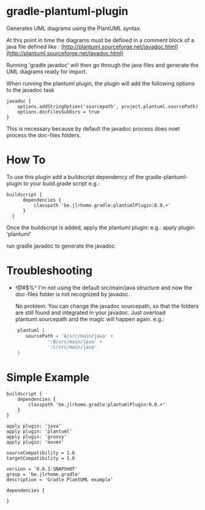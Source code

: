 gradle-plantuml-plugin
======================

Generates UML diagrams using the PlantUML syntax.

At this point in time the diagrams must be defined in a comment block of a java file defined like :
[http://plantuml.sourceforge.net/javadoc.html](http://plantuml.sourceforge.net/javadoc.html)

Running 'gradle javadoc' will then go through the java files and generate the UML diagrams ready for
import.

When running the plantuml plugin, the plugin will add the following options to the javadoc task

    javadoc {
        options.addStringOption('sourcepath', project.plantuml.sourcePath)
        options.docFilesSubDirs = true
    }

This is necessary because by default the javadoc process does noet process the doc-files folders.


How To
======
To use this plugin add a buildscript dependency of the gradle-plantuml-plugin to your build.grade script
e.g.:

    buildscript {
          dependencies {
              classpath 'be.jlrhome.gradle:plantumlPlugin:0.0.+'
          }
      }

Once the buildscript is added, apply the plantuml plugin:
e.g.: apply plugin: 'plantuml'

run gradle javadoc to generate the javadoc


Troubleshooting
===============
* !@#$%^ I'm not using the default src/main/java structure and now the doc-files folder is not recognized by javadoc.

   No problem. You can change the javadoc sourcepath, so that the folders are still found and integrated in your javadoc.
   Just overload plantuml.sourcepath and the magic will happen again.
   e.g.:

```groovy
    plantuml {
       sourcePath = 'A/src/main/java' +
               ':B/src/main/java' +
               ':C/src/main/java'
    }
```

Simple Example
==============

    buildscript {
        dependencies {
            classpath 'be.jlrhome.gradle:plantumlPlugin:0.0.+'
        }
    }

    apply plugin: 'java'
    apply plugin: 'plantuml'
    apply plugin: 'groovy'
    apply plugin: 'maven'

    sourceCompatibility = 1.6
    targetCompatibility = 1.6

    version = '0.0.1-SNAPSHOT'
    group = 'be.jlrhome.gradle'
    description = 'Gradle PlantUML example'

    dependencies {

    }

